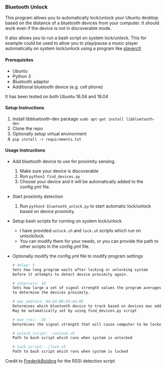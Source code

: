 ### Bluetooth Unlock
This program allows you to automatically lock/unlock your Ubuntu desktop based
on the distance of a bluetooth devices from your computer. 
It should work even if the device is not in discoverable mode.

It also allows you to run a bash script on system lock/unlock.
This for example could be used to allow you to play/pause a music player automatically 
on system lock/unlock using a program like [playerctl](https://github.com/acrisci/playerctl)

#### Prerequisites 
* Ubuntu
* Python 3
* Bluetooth adaptor
* Additional bluetooth device (e.g. cell phone)

It has been tested on both Ubuntu 16.04 and 18.04

#### Setup Instructions
1. Install libbluetooth-dev package `sudo apt-get install libbluetooth-dev`
2. Clone the repo
3. Optionally setup virtual environment
4. `pip install -r requirements.txt`

#### Usage Instructions
* Add bluetooth device to use for proximity sensing.

   1. Make sure your device is discoverable
   2. Run `python3 find_devices.py`
   3. Choose your device and it will be automatically added to the config.yml file.
   
* Start proximity detection
  1. Run `python3 bluetooth_unlock.py` to start automatic lock/unlock based on device proximity.
  
* Setup bash scripts for running on system lock/unlock
  * I have provided `unlock.sh` and `lock.sh` scripts which run on unlock/lock.
  * You can modify them for your needs, or you can provide the path to other
  scripts in the config.yml file.

* Optionally modify the config.yml file to modify program settings
    ```bash
    # delay: 5
    Sets how long program waits after locking or unlocking system 
    before it attempts to detect device proximity again.
    
    # intervals: 10
    Sets how large a set of signal strength values the program averages 
    to determine the devices proximity.
 
    # mac_address: A4:E4:B8:A5:A4:0E
    Determines which bluetooth device to track based on devices mac address.
    May be automatically set by using find_devices.py script

    # max_rssi: -36
    Determines the signal strength that will cause computer to be locked  
  
    # unlock_script: ./unlock.sh
    Path to bash script which runs when system is unlocked

    # lock_script: ./lock.sh
    Path to bash script which runs when system is locked
    ```
    

Credit to [FrederikBolding](https://github.com/FrederikBolding/bluetooth-proximity) for the RSSI detection script